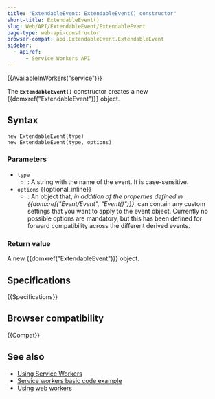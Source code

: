 ```yaml
---
title: "ExtendableEvent: ExtendableEvent() constructor"
short-title: ExtendableEvent()
slug: Web/API/ExtendableEvent/ExtendableEvent
page-type: web-api-constructor
browser-compat: api.ExtendableEvent.ExtendableEvent
sidebar:
  - apiref:
      - Service Workers API
---
```


{{AvailableInWorkers("service")}}

The **`ExtendableEvent()`** constructor creates a new {{domxref("ExtendableEvent")}} object.

## Syntax

```js-nolint
new ExtendableEvent(type)
new ExtendableEvent(type, options)
```

### Parameters

- `type`
  - : A string with the name of the event. It is case-sensitive.
- `options` {{optional_inline}}
  - : An object that, _in addition of the properties defined in {{domxref("Event/Event", "Event()")}}_, can contain any custom settings
    that you want to apply to the event object.
    Currently no possible options are mandatory,
    but this has been defined for forward compatibility across the different derived events.

### Return value

A new {{domxref("ExtendableEvent")}} object.

## Specifications

{{Specifications}}

## Browser compatibility

{{Compat}}

## See also

- [Using Service Workers](/en-US/docs/Web/API/Service_Worker_API/Using_Service_Workers)
- [Service workers basic code example](https://github.com/mdn/dom-examples/tree/main/service-worker/simple-service-worker)
- [Using web workers](/en-US/docs/Web/API/Web_Workers_API/Using_web_workers)
